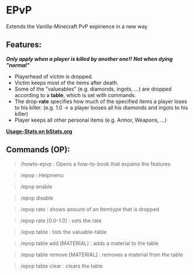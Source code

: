 # EPvP
Extends the Vanilla-Minecraft PvP expirience in a new way

## Features:
***Only apply when a player is killed by another one!!***
***Not when dying "normal"***
- Playerhead of victim is dropped.
- Victim keeps most of the items after death.
- Some of the "valueables" (e.g. diamonds, ingots, ...) are dropped according to a **table**, which is set with commands.
- The drop-**rate** specifies how much of the specified items a player loses to his killer. (e.g. 1.0 -> a player looses all his diamonds and ingots to his killer)
- Player keeps all other personal items (e.g. Armor, Weapons, ...)

[**Usage-Stats on bStats.org**](https://bstats.org/plugin/bukkit/Extended%20PvP/16563)

## Commands (OP):
> /howto-epvp : Opens a how-to-book that expains the features

> /epvp : Helpmenu

> /epvp enable

> /epvp disable

> /epvp rate : shows amount of an Itemtype that is dropped

> /epvp rate [0.0-1.0] : sets the rate

> /epvp table : lists the valuable-table

> /epvp table add [MATERIAL] : adds a material to the table

> /epvp table remove [MATERIAL] : removes a material from the table

> /epvp table clear : clears the table
